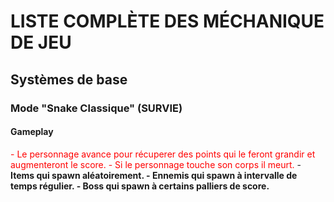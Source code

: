 # LISTE COMPLÈTE DES MÉCHANIQUE DE JEU
## Systèmes de base

### Mode "Snake Classique" (SURVIE)
#### Gameplay
<span style="color:red;">
- Le personnage avance pour récuperer des points qui le feront grandir et augmenteront le score.
- Si le personnage touche son corps il meurt. 
</span>
- <b> Items qui spawn aléatoirement. <b>
- <b> Ennemis qui spawn à intervalle de temps régulier. </b>
- <b> Boss qui spawn à certains palliers de score. </b>
